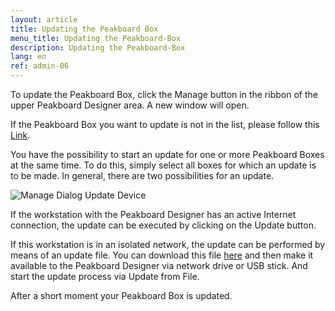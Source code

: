 ```yaml
---
layout: article
title: Updating the Peakboard Box
menu_title: Updating the Peakboard-Box
description: Updating the Peakboard-Box
lang: en
ref: admin-06
---
```


To update the Peakboard Box, click the Manage button in the ribbon of the upper Peakboard Designer area. A new window will open.

If the Peakboard Box you want to update is not in the list, please follow this [Link](/administration/07-en-adding.html).

You have the possibility to start an update for one or more Peakboard Boxes at the same time. To do this, simply select all boxes for which an update is to be made. In general, there are two possibilities for an update.

![Manage Dialog Update Device](/assets/images/admin/update/update1.png)

If the workstation with the Peakboard Designer has an active Internet connection, the update can be executed by clicking on the Update button.

If this workstation is in an isolated network, the update can be performed by means of an update file. You can download this file [here](https://peakboard.com/download/runtime/Peakboard.Runtime_Update.pbux) and then make it available to the Peakboard Designer via network drive or USB stick. And start the update process via Update from File.

After a short moment your Peakboard Box is updated.